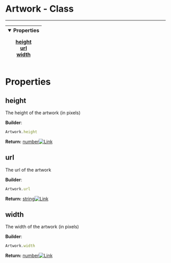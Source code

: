 <!-- This file is generated by a script. Do not edit directly -->
# Artwork - Class


---
| <details open><summary>Properties</summary><p>[height](#height)<br>[url](#url)<br>[width](#width)</p></details> |
| --- |



 # Properties


## height
The height of the artwork (in pixels)

**Builder**:
````javascript
Artwork.height
````



**Return:**
<span class="flex_return">[number![Link](/yt_music_api/assets/img/external_link.svg)](https://developer.mozilla.org/en-US/docs/Web/JavaScript/Reference/Global_Objects/Number)</span>
## url
The url of the artwork

**Builder**:
````javascript
Artwork.url
````



**Return:**
<span class="flex_return">[string![Link](/yt_music_api/assets/img/external_link.svg)](https://developer.mozilla.org/en-US/docs/Web/JavaScript/Reference/Global_Objects/String)</span>
## width
The width of the artwork (in pixels)

**Builder**:
````javascript
Artwork.width
````



**Return:**
<span class="flex_return">[number![Link](/yt_music_api/assets/img/external_link.svg)](https://developer.mozilla.org/en-US/docs/Web/JavaScript/Reference/Global_Objects/Number)</span>
